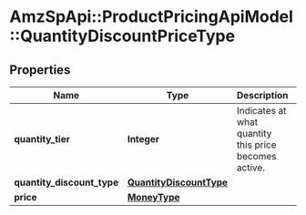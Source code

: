 # AmzSpApi::ProductPricingApiModel::QuantityDiscountPriceType

## Properties
Name | Type | Description | Notes
------------ | ------------- | ------------- | -------------
**quantity_tier** | **Integer** | Indicates at what quantity this price becomes active. | 
**quantity_discount_type** | [**QuantityDiscountType**](QuantityDiscountType.md) |  | 
**price** | [**MoneyType**](MoneyType.md) |  | 

